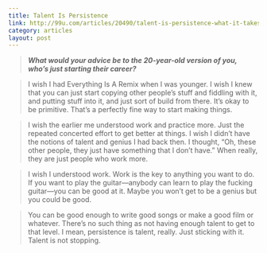 ```yaml
---
title: Talent Is Persistence
link: http://99u.com/articles/20490/talent-is-persistence-what-it-takes-to-be-an-independent-creative
category: articles
layout: post
---
```


> **_What would your advice be to the 20-year-old version of you, who’s just
> starting their career?_**

> I wish I had Everything Is A Remix when I was younger. I wish I knew that you
> can just start copying other people’s stuff and fiddling with it, and putting
> stuff into it, and just sort of build from there. It’s okay to be primitive.
> That’s a perfectly fine way to start making things.

> I wish the earlier me understood work and practice more. Just the repeated
> concerted effort to get better at things. I wish I didn’t have the notions of
> talent and genius I had back then. I thought, “Oh, these other people, they
> just have something that I don’t have.” When really, they are just people who
> work more.

> I wish I understood work. Work is the key to anything you want to do. If you
> want to play the guitar—anybody can learn to play the fucking guitar—you can
> be good at it. Maybe you won’t get to be a genius but you could be good.

> You can be good enough to write good songs or make a good film or whatever.
> There’s no such thing as not having enough talent to get to that level. I
> mean, persistence is talent, really. Just sticking with it. Talent is not
> stopping.

